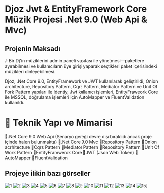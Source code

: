 # Djoz Jwt & EntityFramework Core Müzik Projesi .Net 9.0 (Web Api & Mvc)

## Projenin Maksadı

🎶 Bir Dj'in müziklerini admin paneli vasıtası ile yönetmesi—paketlere ayırabilmesi ve kullanıcıların üye girişi yaparak seçtikleri paket içerisindeki müzikleri dinleyebilmesi.

Djoz, .Net Core 9.0, EntityFramework ve JWT kullanılarak geliştirildi, Onion architecture, Repository Pattern, Cqrs Pattern, Mediator Pattern ve Unit Of Fork Pattern yapıları ile Identiy, Jwt kullanıcı işlemleri, EntityFraweork Core ile MSSQL, doğrulama işlemleri için AutoMapper ve FluentValidation kullanıldı. 

# 🔧 Teknik Yapı ve Mimarisi 
💎.Net Core 9.0 Web Api (Senaryo gereği devre dışı bıraklıdı ancak proje içinde halen bulunmakta)
💎.Net Core 9.0 Mvc
💎Repository Pattern
💎Onion acrhitecture
💎Cqrs Pattern
💎Mediator Pattern
💎Repository Pattern
💎Unit Of Work Pattern
💎EntityFramwerok Core
💎JWT (Json Web Token)
💎AutoMapper
💎FluentValidation

## Projeye ilikin bazı görseller
![1](https://github.com/hasan-bozkus/Djoz/blob/master/Presentation/Djoz.WebUI/wwwroot/images/Ekran%20g%C3%B6r%C3%BCnt%C3%BCs%C3%BC%202025-06-22%20150331.png)
![2](https://github.com/hasan-bozkus/Djoz/blob/master/Presentation/Djoz.WebUI/wwwroot/images/Ekran%20g%C3%B6r%C3%BCnt%C3%BCs%C3%BC%202025-06-22%20150343.png?)
![3](https://github.com/hasan-bozkus/Djoz/blob/master/Presentation/Djoz.WebUI/wwwroot/images/Ekran%20g%C3%B6r%C3%BCnt%C3%BCs%C3%BC%202025-06-22%20150402.png?)
![4](https://github.com/hasan-bozkus/Djoz/blob/master/Presentation/Djoz.WebUI/wwwroot/images/Ekran%20g%C3%B6r%C3%BCnt%C3%BCs%C3%BC%202025-06-22%20150420.png)
![5](https://github.com/hasan-bozkus/Djoz/blob/master/Presentation/Djoz.WebUI/wwwroot/images/Ekran%20g%C3%B6r%C3%BCnt%C3%BCs%C3%BC%202025-06-22%20150445.png)
![6](https://github.com/hasan-bozkus/Djoz/blob/master/Presentation/Djoz.WebUI/wwwroot/images/Ekran%20g%C3%B6r%C3%BCnt%C3%BCs%C3%BC%202025-06-22%20204656.png)
![7](https://github.com/hasan-bozkus/Djoz/blob/master/Presentation/Djoz.WebUI/wwwroot/images/Ekran%20g%C3%B6r%C3%BCnt%C3%BCs%C3%BC%202025-06-22%20204623.png)
![8](https://github.com/hasan-bozkus/Djoz/blob/master/Presentation/Djoz.WebUI/wwwroot/images/Ekran%20g%C3%B6r%C3%BCnt%C3%BCs%C3%BC%202025-06-22%20150312.png)
![9](https://github.com/hasan-bozkus/Djoz/blob/master/Presentation/Djoz.WebUI/wwwroot/images/Ekran%20g%C3%B6r%C3%BCnt%C3%BCs%C3%BC%202025-06-22%20145003.png)
![10](https://github.com/hasan-bozkus/Djoz/blob/master/Presentation/Djoz.WebUI/wwwroot/images/Ekran%20g%C3%B6r%C3%BCnt%C3%BCs%C3%BC%202025-06-22%20145025.png)
![11](https://github.com/hasan-bozkus/Djoz/blob/master/Presentation/Djoz.WebUI/wwwroot/images/Ekran%20g%C3%B6r%C3%BCnt%C3%BCs%C3%BC%202025-06-22%20145131.png)
![12](https://github.com/hasan-bozkus/Djoz/blob/master/Presentation/Djoz.WebUI/wwwroot/images/Ekran%20g%C3%B6r%C3%BCnt%C3%BCs%C3%BC%202025-06-22%20145144.png)
![13](https://github.com/hasan-bozkus/Djoz/blob/master/Presentation/Djoz.WebUI/wwwroot/images/Ekran%20g%C3%B6r%C3%BCnt%C3%BCs%C3%BC%202025-06-22%20150147%20-%20Kopya.png)
![14](https://github.com/hasan-bozkus/Djoz/blob/master/Presentation/Djoz.WebUI/wwwroot/images/Ekran%20g%C3%B6r%C3%BCnt%C3%BCs%C3%BC%202025-06-22%20205302.png)
![15](https://github.com/hasan-bozkus/Djoz/blob/master/Presentation/Djoz.WebUI/wwwroot/images/Ekran%20g%C3%B6r%C3%BCnt%C3%BCs%C3%BC%202025-06-22%20150214.png)]
